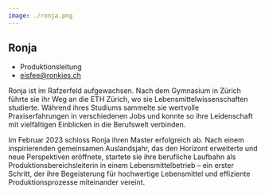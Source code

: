 ```yaml
---
image: ./ronja.png
---
```


## Ronja
 
- Produktionsleitung
- [eisfee@ronkies.ch](mailto:eisfee@ronkies.ch)

Ronja ist im Rafzerfeld aufgewachsen. Nach dem Gymnasium in Zürich führte sie ihr Weg an die ETH Zürich, wo sie Lebensmittelwissenschaften studierte. Während ihres Studiums sammelte sie wertvolle Praxiserfahrungen in verschiedenen Jobs und konnte so ihre Leidenschaft mit vielfältigen Einblicken in die Berufswelt verbinden.

Im Februar 2023 schloss Ronja ihren Master erfolgreich ab. Nach einem inspirierenden gemeinsamen Auslandsjahr, das den Horizont erweiterte und neue Perspektiven eröffnete, startete sie ihre berufliche Laufbahn als Produktionsbereichsleiterin in einem Lebensmittelbetrieb – ein erster Schritt, der ihre Begeisterung für hochwertige Lebensmittel und effiziente Produktionsprozesse miteinander vereint.